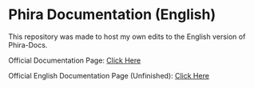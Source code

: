 # Phira Documentation (English)

This repository was made to host my own edits to the English version of Phira-Docs.

Official Documentation Page: [Click Here](https://teamflos.github.io/phira-docs/)

Official English Documentation Page (Unfinished): [Click Here](https://teamflos.github.io/phira-docs/en)
